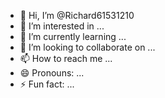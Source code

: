 - 👋 Hi, I’m @Richard61531210
- 👀 I’m interested in ...
- 🌱 I’m currently learning ...
- 💞️ I’m looking to collaborate on ...
- 📫 How to reach me ...
- 😄 Pronouns: ...
- ⚡ Fun fact: ...

<!---![1000043839](https://github.com/user-attachments/assets/2a558c13-4569-4603-ae21-5de07328c3c3)

Richard61531210/Richard61531210 is a ✨ special ✨ repository because its `README.md` (this file) appears on your GitHub profile.
You can click the Preview link to take a look at your changes.
--->
